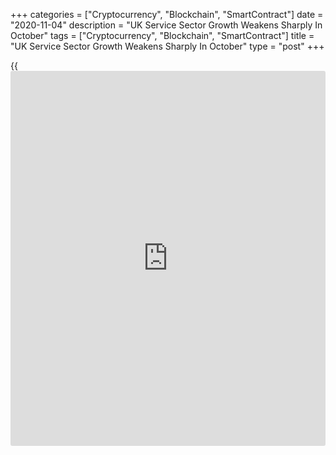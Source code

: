 +++
categories = ["Cryptocurrency", "Blockchain", "SmartContract"]
date = "2020-11-04"
description = "UK Service Sector Growth Weakens Sharply In October"
tags = ["Cryptocurrency", "Blockchain", "SmartContract"]
title = "UK Service Sector Growth Weakens Sharply In October"
type = "post"
+++

{{<iframe id="large-banner" src="https://www.bounty.group/#slide=19.0" width="100%" height="600" scrolling="no" style="border: 0px solid rgb(216, 221, 230); border-radius: 3px;">}}

The UK service sector growth weakened sharply in October as tightening
restrictions amid rising Covid-19 infections dampened activity in the
hospitality, transport and leisure sectors, final survey data from IHS
Markit showed Wednesday.  
  
The services Purchasing Managers' Index declined to 51.4 in October from
56.1 in the previous month. But the score was crucially above the 50.0
no-change mark but below the flash 52.3.

November's lockdown in England and a worsening Covid-19 situation across
the rest of Europe means that the UK [economy][1] seems on course for a
double-dip recession this winter and a far more challenging path to
recovery in 2021, Tim Moore, economics director at IHS Markit, said.

The moderate expansion in October was driven by a continued recovery in
[business][2] operations after the national lockdown period during the
second quarter of 2020 and the restart of work on delayed projects.

There was a drop in new orders for the first time since June. The
overall figure masked a slump in demand for customer-facing service
providers, especially those in the hotels, restaurants and catering
category.

Reduced volumes of new business resulted in lower backlogs in October.
Further, the survey showed another fall in employment reflecting
redundancies in response to shrinking revenues during the pandemic.

Margins were under pressure from a solid increase in average cost
burdens. At the same time, output prices dropped for the second month
amid discounting to stimulate sales.

Although service providers were optimistic overall about their prospects
for growth in the next 12 months, the degree of confidence slipped to
its lowest since May.

The overall private sector continued to expand in October but at the
slowest pace in four months. At 52.1, the composite output index dropped
from 56.5 in September.

For comments and feedback [contact](https://www.playgroundfx.com/contact/): editorial@rtt[news](https://www.letsplayfx.com/blog/forex-news-website/).com

[Economic News][1]

 **What parts of the world are seeing the best (and worst) economic
performances lately? Click[here][3] to check out our [Econ Scorecard][3]
and find out! See up-to-the-moment [ranking](https://www.playgroundfx.com/blog/crypto-exchange-ranking/)s for the best and worst
performers in [GDP][4], [unemployment rate][5], [inflation][6] and much
more.**

   1. www.rtt[news](https://www.letsplayfx.com/blog/forex-news-website/).com/Content/EconomicNews.aspx
   2. www.rtt[news](https://www.letsplayfx.com/blog/forex-news-website/).com/Content/Business.aspx
   3. www.rtt[news](https://www.letsplayfx.com/blog/forex-news-website/).com/economic-scorecard/world-rank/PPI/highest-performance.aspx
   4. www.rtt[news](https://www.letsplayfx.com/blog/forex-news-website/).com/economic-scorecard/world-rank/GDP/highest-performance.aspx
   5. www.rtt[news](https://www.letsplayfx.com/blog/forex-news-website/).com/economic-scorecard/world-rank/unemployment-rate/lowest-performance.aspx
   6. www.rtt[news](https://www.letsplayfx.com/blog/forex-news-website/).com/economic-scorecard/world-rank/CPI/highest-performance.aspx